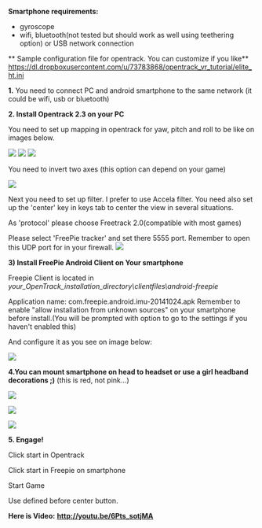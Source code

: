 **Smartphone requirements:**
- gyroscope
- wifi, bluetooth(not tested but should work as well using teethering option) or USB network connection

** Sample configuration file for opentrack. You can customize if you like**
https://dl.dropboxusercontent.com/u/73783868/opentrack_vr_tutorial/elite_ht.ini

**1.**
You need to connect PC and android smartphone to the same network (it could be wifi, usb or bluetooth)

**2. Install Opentrack 2.3 on your PC**

You need to set up mapping in opentrack for yaw, pitch and roll to be like on images below.

![](http://i.imgur.com/6ZHPyck.jpg)
![](http://i.imgur.com/PojOTBZ.jpg)
![](http://i.imgur.com/kHbpDQq.jpg)

You need to invert two axes (this option can depend on your game)

![](http://i.imgur.com/FvYCwFF.jpg)

Next you need to set up filter. I prefer to use Accela filter. 
You need also set up the 'center' key in keys tab to center the view in several situations.

As 'protocol' please choose Freetrack 2.0(compatible with most games)

Please select 'FreePie tracker' and set there 5555 port. Remember to open this UDP port for in your firewall.
![](http://i.imgur.com/fyh8KWT.jpg)

**3) Install FreePie Android Client on Your smartphone**

Freepie Client is located in _your_OpenTrack_installation_directory\clientfiles\android-freepie_

Application name: com.freepie.android.imu-20141024.apk
Remember to enable "allow installation from unknown sources" on your smartphone before install.(You will be prompted with option to go to the settings if you haven't enabled this)

And configure it as you see on image below:

![](https://dl.dropboxusercontent.com/u/73783868/freepie/4.png)

**4.You can mount smartphone on head to headset or use a girl headband decorations ;)** (this is red, not pink...)

![](http://i.imgur.com/2fbKtfQ.jpg?1)

![](http://i.imgur.com/ckDq6Jrl.jpg)

![](http://i.imgur.com/86Cs6wYl.jpg)

**5. Engage!**

Click start in Opentrack

Click start in Freepie on smartphone

Start Game

Use defined before center button.

**Here is Video:**
**http://youtu.be/6Pts_sotjMA**